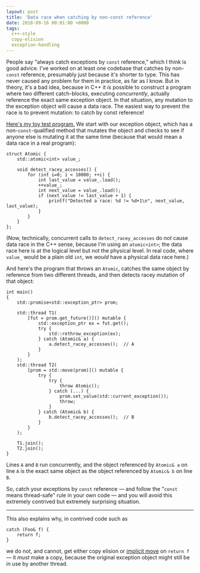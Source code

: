 ```yaml
---
layout: post
title: 'Data race when catching by non-const reference'
date: 2018-09-16 00:01:00 +0000
tags:
  c++-style
  copy-elision
  exception-handling
---
```


People say "always catch exceptions by `const` reference," which I think is good advice.
I've worked on at least one codebase that catches by non-`const` reference, presumably
just because it's shorter to type. This has never caused any problem for them in practice,
as far as I know. But in theory, it's a bad idea, because in C++ it *is* possible to
construct a program where two different catch-blocks, executing *concurrently*, actually
reference the exact same exception object. In that situation, any mutation to the
exception object will cause a data race. The easiest way to prevent the race is to
prevent mutation: to catch by const reference!

[Here's my toy test program.](https://wandbox.org/permlink/AuojSkdo9cZVFUGT)
We start with our exception object, which has a non-`const`-qualified method
that mutates the object and checks to see if anyone else is mutating it at the
same time (because that would mean a data race in a real program):

    struct Atomic {
        std::atomic<int> value_;

        void detect_racey_accesses() {
            for (int i=0; i < 10000; ++i) {
                int last_value = value_.load();
                ++value_;
                int next_value = value_.load();
                if (next_value != last_value + 1) {
                    printf("Detected a race: %d != %d+1\n", next_value, last_value);
                }
            }
        }
    };

(Now, technically, concurrent calls to `detect_racey_accesses` do *not* cause data race
in the C++ sense, because I'm using an `atomic<int>`; the data race here is at the logical
level but not the physical level. In real code, where `value_` would be a plain old `int`,
we *would* have a physical data race here.)

And here's the program that throws an `Atomic`, catches the same object by reference
from two different threads, and then detects racey mutation of that object:

    int main()
    {
        std::promise<std::exception_ptr> prom;

        std::thread T1(
            [fut = prom.get_future()]() mutable {
                std::exception_ptr ex = fut.get();
                try {
                    std::rethrow_exception(ex);
                } catch (Atomic& a) {
                    a.detect_racey_accesses();  // A
                }
            }
        );
        std::thread T2(
            [prom = std::move(prom)]() mutable {
                try {
                    try {
                        throw Atomic();
                    } catch (...) {
                        prom.set_value(std::current_exception());
                        throw;
                    }
                } catch (Atomic& b) {
                    b.detect_racey_accesses();  // B
                }
            }
        );

        T1.join();
        T2.join();
    }

Lines `A` and `B` run concurrently, and the object referenced by `Atomic& a` on
line `A` is the exact same object as the object referenced by `Atomic& b` on line `B`.

So, catch your exceptions by `const` reference — and follow the "`const` means thread-safe"
rule in your own code — and you will avoid this extremely contrived but extremely
surprising situation.

----

This also explains why, in contrived code such as

    catch (Foo& f) {
        return f;
    }

we do not, and cannot, get either copy elision or
[implicit move](https://groups.google.com/a/isocpp.org/forum/#!topic/std-proposals/eeLS8vI05nM)
on `return f` — it *must* make a copy, because the original exception object might still be in use
by another thread.
